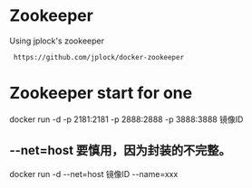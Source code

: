 Zookeeper
=================
Using jplock's zookeeper

     https://github.com/jplock/docker-zookeeper


Zookeeper start for one
=================    
 docker run -d -p 2181:2181 -p 2888:2888 -p 3888:3888 镜像ID     

--net=host 要慎用，因为封装的不完整。
------------------
 docker run -d --net=host 镜像ID --name=xxx


     
     

